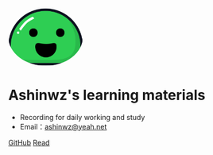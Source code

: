 <img width="150px" style="border-radius: 50%" bor src="./assets/icon.svg">

# Ashinwz's learning materials

- Recording for daily working and study
- Email：ashinwz@yeah.net

[GitHub](https://github.com/ashinwz/)
[Read](README.md)

